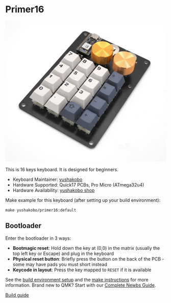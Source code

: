 # Primer16

![Primer16](https://github.com/yushakobo/build-documents/blob/master/Primer16/imgs/Completed_assembly_Front.JPG)

This is 16 keys keyboard.
It is designed for beginners.

* Keyboard Maintainer: [yushakobo](https://github.com/yushakobo)
* Hardware Supported: Quick17 PCBs, Pro Micro (ATmega32u4)
* Hardware Availability: [yushakobo shop](https://shop.yushakobo.jp/products/5386)

Make example for this keyboard (after setting up your build environment):

    make yushakobo/primer16:default

## Bootloader

Enter the bootloader in 3 ways:

* **Bootmagic reset**: Hold down the key at (0,0) in the matrix (usually the top left key or Escape) and plug in the keyboard
* **Physical reset button**: Briefly press the button on the back of the PCB - some may have pads you must short instead
* **Keycode in layout**: Press the key mapped to `RESET` if it is available

See the [build environment setup](https://docs.qmk.fm/#/getting_started_build_tools) and the [make instructions](https://docs.qmk.fm/#/getting_started_make_guide) for more information. Brand new to QMK? Start with our [Complete Newbs Guide](https://docs.qmk.fm/#/newbs).

[Build guide](https://github.com/yushakobo/build-documents/tree/master/Primer16)

